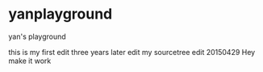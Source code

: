 yanplayground
=============

yan's playground

this is my first edit
three years later edit
my sourcetree edit 20150429
Hey make it work